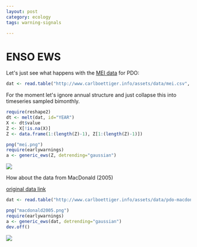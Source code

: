 ```yaml
---
layout: post
category: ecology
tags: warning-signals

---
```






ENSO EWS
========================================================

Let's just see what happens with the [MEI data](http://www.esrl.noaa.gov/psd/enso/mei/) for PDO:


```r
dat <- read.table("http://www.carlboettiger.info/assets/data/mei.csv", header=TRUE)
```




<!-- html table generated in R 2.15.2 by xtable 1.7-0 package -->
<!-- Mon Dec 17 15:31:58 2012 -->

For the moment let's ignore annual structure and just collapse this into timeseries sampled bimonthly.  


```r
require(reshape2)
dt <- melt(dat, id="YEAR")
X <- dt$value
Z <- X[!is.na(X)]
Z <- data.frame(1:(length(Z)-1), Z[1:(length(Z)-1)])
```



```r
png("mei.png")
require(earlywarnings)
a <- generic_ews(Z, detrending="gaussian")
```




![](http://www.carlboettiger.info/assets/figures/2012-12-18-6c85b56d2c-mei2012.png)

How about the data from MacDonald (2005)

[original data link](ftp://ftp.ncdc.noaa.gov/pub/data/paleo/treering/reconstructions/pdo-macdonald2005.txt)


```r
dat <- read.table("http://www.carlboettiger.info/assets/data/pdo-macdonald2005.csv", header=TRUE)
```



```r
png("macdonald2005.png")
require(earlywarnings)
a <- generic_ews(dat, detrending="gaussian")
dev.off()
```


![](http://www.carlboettiger.info/assets/figures/2012-12-18-6c85b56d2c-pdo-macdonald2005.png)

